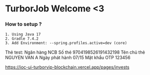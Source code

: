 # TurborJob Welcome <3
### How to setup ?

    1. Using Java 17
    2. Gradle 7.4.2
    3. Add Environment: --spring.profiles.active=dev (core)



Thẻ test:
Ngân hàng	NCB
Số thẻ	9704198526191432198
Tên chủ thẻ	NGUYEN VAN A
Ngày phát hành	07/15
Mật khẩu OTP	123456

https://ioc-ui-turborvip-blockchain.vercel.app/pages/invests